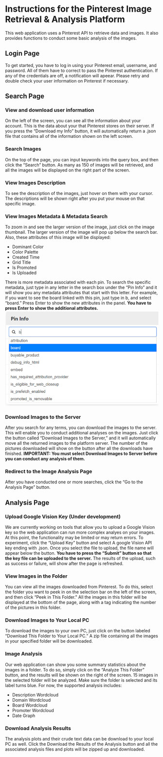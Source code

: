 # Instructions for the Pinterest Image Retrieval & Analysis Platform 
This web application uses a Pinterest API to retrieve data and images. It also provides functions to conduct some basic analysis of the images.

## Login Page
To get started, you have to log in using your Pinterest email, username, and password. All of them have to correct to pass the Pinterest authentication. If any of the credentials are off, a notification will apeear. Please retry and double check your user information on Pinterest if necessary.

## Search Page
### View and download user information
On the left of the screen, you can see all the information about your account. This is the data about your that Pinterest stores on their server. If you press the “Download my Info” button, it will automatically return a .json file that contains all of the information shown on the left screen.
### Search Images
On the top of the page, you can input keywords into the query box, and then click the “Search” button. As many as 150 of images will be retrieved, and all the images will be displayed on the right part of the screen. 
### View Images Description
To see the description of the images, just hover on them with your cursor. The descriptions will be shown right after you put your mouse on that specific image.
### View Images Metadata & Metadata Search
To zoom in and see the larger version of the image, just click on the image thumbnail. The larger version of the image will pop up below the search bar. Also, these attributes of this image will be displayed:
-	Dominant Color 
-	Color Palette
-	Created Time
-	Grid Title
-	Is Promoted
-	Is Uploaded

There is more metadata associated with each pin. To search the specific metadata, just type in any letter in the search box under the “Pin Info” and it will show you any metadata attributes that start with this letter. For example, if you want to see the board linked with this pin, just type in b, and select “board.” Press Enter to show the new attributes in the panel. **You have to press Enter to show the additional attributes.**
![](https://github.com/ReichYang/dil-pin/blob/master/search.png)


### Download Images to the Server
After you search for any terms, you can download the images to the server. This will enable you to conduct additional analyses on the images. Just click the button called “Download Images to the Server,” and it will automatically move all the returned images to the platform server. The number of the pictures downloaded will show on the button after all the downloads have finished. **IMPORTANT: You must select Download Images to Server before you can conduct any analysis of them.**

### Redirect to the Image Analysis Page
After you have conducted one or more searches, click the “Go to the Analysis Page” button.

## Analysis Page
### Upload Google Vision Key (Under development)
We are currently working on tools that allow you to upload a Google Vision key so the web application can run more complex analyes on your images. At this point, the functionality may be limited or may return errors. To experiment, click the “Upload Key” button and select A google Vision API key ending with .json. Once you select the file to upload, the file name will appear below the button. **You have to press the “Submit” button so that the key file can be uploaded to the server.** The results of the upload, such as success or failure, will show after the page is refreshed.
### View Images in the Folder
You can view all the images downloaded from Pinterest. To do this, select the folder you want to peek in on the selection bar on the left of the screen, and then click “Peek in This Folder." All the images in this folder will be displayed at the bottom of the page, along with a tag indicating the number of the pictures in this folder.
### Download Images to Your Local PC
To download the images to your own PC, just click on the button labeled “Download This Folder to Your Local PC.” A zip file containing all the images in your specified folder will be downloaded.
### Image Analysis
Our web application can show you some summary statistics about the images in a folder. To do so, simply click on the “Analyze This Folder” button, and the results will be shown on the right of the screen. 15 images in the selected folder will be analyzed. Make sure the folder is selected and its label turns blue. For now, the supported analysis includes:
-	Description Wordcloud
-	Domain Wordcloud
-	Board Wordcloud
-	Promoter Wordcloud
-	Date Graph
 
### Download Analysis Results
The analysis plots and their crude text data can be download to your local PC as well. Click the Download the Results of the Analysis button and all the associated analysis files and plots will be zipped up and downloaded.
